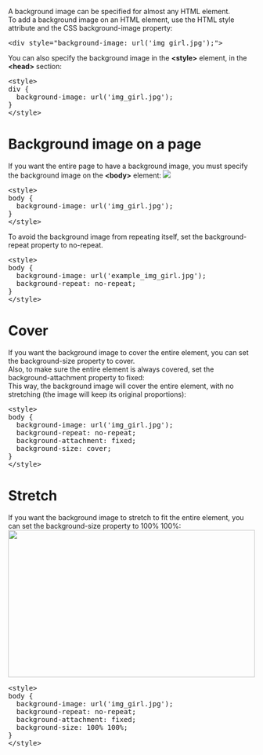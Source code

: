 A background image can be specified for almost any HTML element.
<br>
To add a background image on an HTML element, use the HTML style attribute and the CSS background-image property:
<pre>&lt;div style="background-image: url('img_girl.jpg');"&gt;</pre>
You can also specify the background image in the <b>&lt;style&gt;</b> element, in the <b>&lt;head&gt;</b> section:
<pre>
&lt;style&gt;
div {
  background-image: url('img_girl.jpg');
}
&lt;/style&gt;
</pre>
<h1>Background image on a page</h1>
If you want the entire page to have a background image, you must specify the background image on the <b>&lt;body&gt;</b> element:
<img src="https://images.alalgi.repl.co/769.png">
<pre>
&lt;style&gt;
body {
  background-image: url('img_girl.jpg');
}
&lt;/style&gt;
</pre>
To avoid the background image from repeating itself, set the background-repeat property to no-repeat.
<pre>
&lt;style&gt;
body {
  background-image: url('example_img_girl.jpg');
  background-repeat: no-repeat;
}
&lt;/style&gt;
</pre>
<h1>Cover</h1>
If you want the background image to cover the entire element, you can set the background-size property to cover.
<br>
Also, to make sure the entire element is always covered, set the background-attachment property to fixed:
<br>
This way, the background image will cover the entire element, with no stretching (the image will keep its original proportions):
<pre>
&lt;style&gt;
body {
  background-image: url('img_girl.jpg');
  background-repeat: no-repeat;
  background-attachment: fixed;
  background-size: cover;
}
&lt;/style&gt;
</pre>
<h1>Stretch</h1>
If you want the background image to stretch to fit the entire element, you can set the background-size property to 100% 100%:
<img src="https://www.w3schools.com/html/img_girl.jpg" width="100%" height="300px">
<pre>
&lt;style&gt;
body {
  background-image: url('img_girl.jpg');
  background-repeat: no-repeat;
  background-attachment: fixed;
  background-size: 100% 100%;
}
&lt;/style&gt;
</pre>
